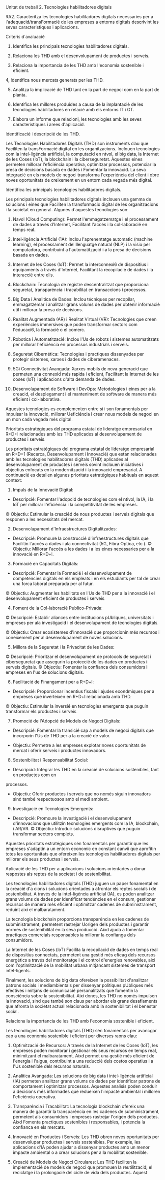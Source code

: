 Unitat de treball 2. Tecnologies habilitadores
digitals

RA2. Caracteritza les tecnologies habilitadores digitals necessaries per a l'adequacid/transFormacié de les
empreses a entorns digitals descrivint les seves caracteristiques i aplicacions.

Criteris d'avaluacié

1. Identifica les principals tecnologies habilitadores digitals.

2. Relaciona les THD amb el desenvolupament de productes i serveis.

3. Relaciona la importancia de les THD amb l'economia sostenible i eficient.

4, Identifica nous mercats generats per les THD.

5. Analitza la implicacié de THD tant en la part de negoci com en la part de planta.

6. Identifica les millores produides a causa de la implantacié de les tecnologies habilitadores en relacié
amb els entorns IT i OT.

7. Elabora un informe que relacioni, les tecnologies amb les seves caracteristiques i arees d'aplicacid.

Identificacié i descripcié de les THD.

Les Tecnologies Habilitadores Digitals (THD) son instruments clau que Faciliten la transFormacié digital en les
organitzacions. Inclouen tecnologies com la intel-ligéncia artificial, la computacid en ntvol, el big data, la
Internet de les Coses (loT), la blockchain i la ciberseguretat. Aquestes eines permeten millorar l'eficiéncia
operativa, optimitzar processos, potenciar la presa de decisions basada en dades i Fomentar la innovacid. La
seva integracié en els models de negoci transforma l'experiéncia del client i obre noves oportunitats de
creixement en un entorn cada vegada més digital.

Identifica les principals tecnologies habilitadores digitals.

Les principals tecnologies habilitadores digitals inclouen una gamma de solucions i eines que Faciliten la
transformacio digital de les organitzacions i la societat en general. Algunes d'aquestes tecnologies son:

1. Navol (Cloud Computing): Permet l'emmagatzematge i el processament de dades a través d'Internet,
Facilitant l'accés i la col-laboracié en temps real.

2. Intel-ligéncia Artificial (1A): Inclou l'aprenentatge automatic (machine learning), el processament del
llenguatge natural (NLP) i la visio per computadora, contribuint a l'automatitzacid i a la presa de
decisions basada en dades.

3. Internet de les Coses (IoT): Permet la interconnexi6 de dispositius i equipaments a través d'Internet,
Facilitant la recopilacié de dades i la interaccié entre ells.

4. Blockchain: Tecnologia de registre descentralitzat que proporciona seguretat, transparéncia i
tracabilitat en transaccions i processos.

5. Big Data i Analitica de Dades: Inclou técniques per recopilar, emmagatzemar i analitzar grans volums
de dades per obtenir informacié util i millorar la presa de decisions.

6. Realitat Augmentada (AR) i Realitat Virtual (VR): Tecnologies que creen experiéncies immersives que
poden transformar sectors com l'educaci6, la formacié o el comerc.

7. Robotica i Automatitzacié: Inclou l'Us de robots i sistemes automatitzats per millorar l'eficiéncia en
processos industrials i serveis.

8. Seguretat Cibernética: Tecnologies i practiques dissenyades per protegir sistemes, xarxes i dades de
ciberamenaces.

9. 5Gi Connectivitat Avangada: Xarxes mobils de nova generacid que permeten una connexid més rapida i
eficient, Facilitant la Internet de les coses (loT) i aplicacions d'alta demanda de dades.

10. Desenvolupament de Software i DevOps: Metodologies i eines per a la creacid, el desplegament i el
manteniment de software de manera més eficient i col-laborativa.

Aquestes tecnologies es complementen entre si i son fonamentals per impulsar la innovacid, millorar
Ueficiéncia i crear nous models de negoci en un mon cada vegada més digital.

Prioritats estratégiques del programa estatal de lideratge
empresarial en R+D+I relacionades amb les THD aplicades al
desenvolupament de productes i serveis.

Les prioritats estratégiques del programa estatal de lideratge empresarial en R+D+1 (Recerca,
Desenvolupament i Innovacié) que estan relacionades amb les tecnologies habilitadores digitals (THD)
aplicades al desenvolupament de productes i serveis sovint inclouen iniciatives i objectius enfocats en la
modernitzacid i la innovacid empresarial. A continuacié es detallen algunes prioritats estratégiques habituals
en aquest context:

1. Impuls de la Innovacié Digital:

* Descripcié: Fomentar l'adopcid de tecnologies com el ntivol, la IA, i la loT per millorar l'eficiéncia i la
competitivitat de les empreses.

© Objectiu: Estimular la creaciéd de nous productes i serveis digitals que responen a les necessitats
del mercat.

2. Desenvolupament d'Infraestructures Digitalitzades:

* Descripcié: Promoure la construccié d'infraestructures digitals que Facilitin l'accés a dades i ala
connectivitat (5G, Fibra Optica, etc.).
© Objectiu: Millorar l'accés a les dades i a les eines necessaries per a la innovacié en R+D+l.

3. Formacié en Capacitats Digitals:

* Descripcié: Fomentar la Formacié i el desenvolupament de competencies digitals en els empleats i
en els estudiants per tal de crear una forca laboral preparada per al futur.

© Objectiu: Augmentar les habilitats en l'Us de THD per a la innovacié i el desenvolupament eficient
de productes i serveis.

4. Foment de la Col-laboracié Publico-Privada:

© Descripcié: Establir aliances entre institucions pUbliques, universitats i empreses per ala
investigacid i el desenvolupament de tecnologies digitals.

© Objectiu: Crear ecosistemes d'innovacié que proporcionin més recursos i coneixement per al
desenvolupament de noves solucions.

5. Millora de la Seguretat i la Privacitat de les Dades:

© Descripcié: Prioritzar el desenvolupament de protocols de seguretat i ciberseguretat que
assegurin la proteccié de les dades en productes i serveis digitals.
© Objectiu: Fomentar la confianca dels consumidors i empreses en l'us de solucions digitals.

6. Facilitacié de Finangament per a R+D+l:

* Descripcié: Proporcionar incentius fiscals i ajudes econdmiques per a empreses que inverteixen en
R+D+l relacionada amb THD.

© Objectiu: Estimular la inversié en tecnologies emergents que puguin transformar els productes i
serveis.

7. Promocié de l'Adopcié de Models de Negoci Digitals:

* Descripcié: Fomentar la transicié cap a models de negoci digitals que incorporin l'Us de THD per a
la creacié de valor.

* Objectiu: Permetre a les empreses explotar noves oportunitats de mercat i oferir serveis i
productes innovadors.

8. Sostenibilitat i Responsabilitat Social:

* Descripcid: Integrar les THD en la creacié de solucions sostenibles, tant en productes com en

processos.
* Objectiu: Oferir productes i serveis que no només siguin innovadors sind també respectuosos amb
el medi ambient.

9. Investigacié en Tecnologies Emergents:

* Descripcié: Promoure la investigacié i el desenvolupament d'innovacions que utilitzin tecnologies
emergents com la IA, blockchain, i AR/VR.
© Objectiu: Introduir solucions disruptives que puguin transformar sectors complets.

Aquestes prioritats estratégiques sén fonamentals per garantir que les empreses s'adaptin a un entorn
economic en constant canvii que aprofitin totes les oportunitats que ofereixen les tecnologies habilitadores
digitals per millorar els seus productes i serveis.

Aplicacié de les THD per a aplicacions i solucions orientades a donar respostes als
reptes de la societat i de sostenibilitat.

Les tecnologies habilitadores digitals (THD) juguen un paper fonamental en la creacié d'a cions i solucions
orientades a afrontar els reptes socials i de sostenibilitat. A través de la intel-ligéncia artificial (IA), es poden
analitzar grans volums de dades per identificar tendéncies en el consum, gestionar recursos de manera més
eficient i optimitzar cadenes de subministrament, reduint aixi el malbaratament.

La tecnologia blockchain proporciona transparéncia en les cadenes de subministrament, permetent rastrejar
Uorigen dels productes i garantir normes de sostenibilitat en la seva produccid. Aixd ajuda a fomentar
practiques comercials responsables ia millorar la confianga dels consumidors.

La Internet de les Coses (loT) Facilita la recopilacid de dades en temps real de dispositius connectats,
permetent una gestid més eficag dels recursos energétics a través del monitoratge i el control d'energies
renovables, aixi com l'optimitzacié de la mobilitat urbana mitjancant sistemes de transport intel-ligents.

Finalment, les solucions de big data ofereixen la possibilitat d'analitzar patrons socials i mediambientals per
dissenyar politiques pUbliques més efectives i mitjans de comunicacié personalitzats que fomentin la
consciéncia sobre la sostenibilitat. Aixi doncs, les THD no només impulsen la innovacid, sind que també son
claus per abordar els grans desafiaments que afronta la societat actual relacionada amb la sostenibilitat i el
benestar social.

Relaciona la importancia de les THD amb l'economia sostenible i
eficient.

Les tecnologies habilitadores digitals (THD) sén fonamentals per avancgar cap a una economia sostenible i
eficient per diverses raons clau:

1. Optimitzacié de Recursos: A través de la Internet de les Coses (IoT), les empreses poden monitorar i
gestionar els seus recursos en temps real, minimitzant el malbaratament. Aixd permet una gestié més
eficient de l'energia i l'aigua, contribuint a una reduccié dels costos operatius i a l'Us sostenible dels
recursos naturals.

2. Analitica Avangada: Les solucions de big data i intel-ligéncia artificial (IA) permeten analitzar grans
volums de dades per identificar patrons de comportament i optimitzar processos. Aquestes analisis
poden conduir a decisions més informades que redueixen l'impacte ambiental i milloren l'eficiéncia
operativa.

3. Transparéncia i Tracabilitat: La tecnologia blockchain ofereix una manera de garantir la transparéncia
en les cadenes de subministrament, permetent als consumidors i empreses rastrejar l'origen dels
productes. Aixd Fomenta practiques sostenibles i responsables, i potencia la confianca en els mercats.

4. Innovacié en Productes i Serveis: Les THD obren noves oportunitats per desenvolupar productes i
serveis sostenibles. Per exemple, les aplicacions d'lA poden ajudar a dissenyar productes amb un menor
impacte ambiental o a crear solucions per a la mobilitat sostenible.

5. Creacié de Models de Negoci Circulares: Les THD faciliten la implementacié de models de negoci que
promouen la reutilitzacid, el reciclatge i la prolongacié del cicle de vida dels productes. Aquest

